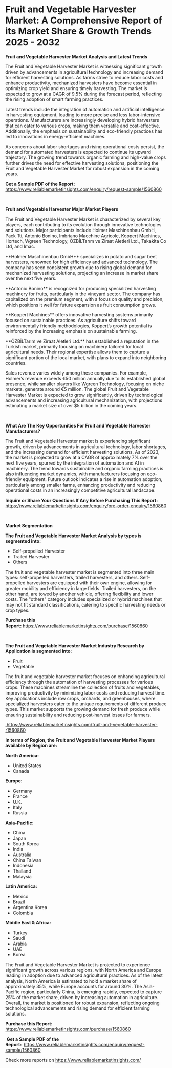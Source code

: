 <p><h1>Fruit and Vegetable Harvester Market: A Comprehensive Report of its Market Share & Growth Trends 2025 - 2032</h1></p><p><strong>Fruit and Vegetable Harvester Market Analysis and Latest Trends</strong></p>
<p><p>The Fruit and Vegetable Harvester Market is witnessing significant growth driven by advancements in agricultural technology and increasing demand for efficient harvesting solutions. As farms strive to reduce labor costs and enhance productivity, mechanized harvesters have become essential in optimizing crop yield and ensuring timely harvesting. The market is expected to grow at a CAGR of 9.5% during the forecast period, reflecting the rising adoption of smart farming practices.</p><p>Latest trends include the integration of automation and artificial intelligence in harvesting equipment, leading to more precise and less labor-intensive operations. Manufacturers are increasingly developing hybrid harvesters that can cater to various crops, making them versatile and cost-effective. Additionally, the emphasis on sustainability and eco-friendly practices has led to innovations in energy-efficient machines.</p><p>As concerns about labor shortages and rising operational costs persist, the demand for automated harvesters is expected to continue its upward trajectory. The growing trend towards organic farming and high-value crops further drives the need for effective harvesting solutions, positioning the Fruit and Vegetable Harvester Market for robust expansion in the coming years.</p></p>
<p><strong>Get a Sample PDF of the Report:&nbsp;</strong> <a href="https://www.reliablemarketinsights.com/enquiry/request-sample/1560860?utm_campaign=2461&utm_medium=2&utm_source=Github&utm_content=ia&utm_term=25022025&utm_id=fruit-and-vegetable-harvester">https://www.reliablemarketinsights.com/enquiry/request-sample/1560860</a></p>
<p>&nbsp;</p>
<p><strong>Fruit and Vegetable Harvester Major Market Players</strong></p>
<p><p>The Fruit and Vegetable Harvester Market is characterized by several key players, each contributing to its evolution through innovative technologies and solutions. Major participants include Holmer Maschinenbau GmbH, Pack Tti, Antonio Bonino, Imbriano Macchine Agricole, Koppert Machines, Hortech, Wgreen Technology, ÖZBİLTarım ve Ziraat Aletleri Ltd., Takakita Co Ltd, and Imac.</p><p>**Holmer Maschinenbau GmbH** specializes in potato and sugar beet harvesters, renowned for high efficiency and advanced technology. The company has seen consistent growth due to rising global demand for mechanized harvesting solutions, projecting an increase in market share over the next five years.</p><p>**Antonio Bonino** is recognized for producing specialized harvesting machinery for fruits, particularly in the vineyard sector. The company has capitalized on the premium segment, with a focus on quality and precision, which positions it well for future expansion as fruit consumption grows.</p><p>**Koppert Machines** offers innovative harvesting systems primarily focused on sustainable practices. As agriculture shifts toward environmentally friendly methodologies, Koppert’s growth potential is reinforced by the increasing emphasis on sustainable farming.</p><p>**ÖZBİLTarım ve Ziraat Aletleri Ltd.** has established a reputation in the Turkish market, primarily focusing on machinery tailored for local agricultural needs. Their regional expertise allows them to capture a significant portion of the local market, with plans to expand into neighboring countries.</p><p>Sales revenue varies widely among these companies. For example, Holmer’s revenue exceeds €50 million annually due to its established global presence, while smaller players like Wgreen Technology, focusing on niche markets, generate around €5 million. The global Fruit and Vegetable Harvester Market is expected to grow significantly, driven by technological advancements and increasing agricultural mechanization, with projections estimating a market size of over $5 billion in the coming years.</p></p>
<p>&nbsp;</p>
<p><strong>What Are The Key Opportunities For Fruit and Vegetable Harvester Manufacturers?</strong></p>
<p><p>The Fruit and Vegetable Harvester market is experiencing significant growth, driven by advancements in agricultural technology, labor shortages, and the increasing demand for efficient harvesting solutions. As of 2023, the market is projected to grow at a CAGR of approximately 7% over the next five years, spurred by the integration of automation and AI in machinery. The trend towards sustainable and organic farming practices is also influencing market dynamics, with manufacturers focusing on eco-friendly equipment. Future outlook indicates a rise in automation adoption, particularly among smaller farms, enhancing productivity and reducing operational costs in an increasingly competitive agricultural landscape.</p></p>
<p><strong>Inquire or Share Your Questions If Any Before Purchasing This Report:</strong> <a href="https://www.reliablemarketinsights.com/enquiry/pre-order-enquiry/1560860?utm_campaign=2461&utm_medium=2&utm_source=Github&utm_content=ia&utm_term=25022025&utm_id=fruit-and-vegetable-harvester">https://www.reliablemarketinsights.com/enquiry/pre-order-enquiry/1560860</a></p>
<p>&nbsp;</p>
<p><strong>Market Segmentation</strong></p>
<p><strong>The Fruit and Vegetable Harvester Market Analysis by types is segmented into:</strong></p>
<p><ul><li>Self-propelled Harvester</li><li>Trailed Harvester</li><li>Others</li></ul></p>
<p><p>The fruit and vegetable harvester market is segmented into three main types: self-propelled harvesters, trailed harvesters, and others. Self-propelled harvesters are equipped with their own engine, allowing for greater mobility and efficiency in large fields. Trailed harvesters, on the other hand, are towed by another vehicle, offering flexibility and lower costs. The "others" category includes specialized or hybrid machines that may not fit standard classifications, catering to specific harvesting needs or crop types.</p></p>
<p><strong>Purchase this Report:&nbsp;</strong><a href="https://www.reliablemarketinsights.com/purchase/1560860?utm_campaign=2461&utm_medium=2&utm_source=Github&utm_content=ia&utm_term=25022025&utm_id=fruit-and-vegetable-harvester">https://www.reliablemarketinsights.com/purchase/1560860</a></p>
<p>&nbsp;</p>
<p><strong>The Fruit and Vegetable Harvester Market Industry Research by Application is segmented into:</strong></p>
<p><ul><li>Fruit</li><li>Vegetable</li></ul></p>
<p><p>The fruit and vegetable harvester market focuses on enhancing agricultural efficiency through the automation of harvesting processes for various crops. These machines streamline the collection of fruits and vegetables, improving productivity by minimizing labor costs and reducing harvest time. Key applications include row crops, orchards, and greenhouses, where specialized harvesters cater to the unique requirements of different produce types. This market supports the growing demand for fresh produce while ensuring sustainability and reducing post-harvest losses for farmers.</p></p>
<p><a href="https://www.reliablemarketinsights.com/fruit-and-vegetable-harvester-r1560860?utm_campaign=2461&utm_medium=2&utm_source=Github&utm_content=ia&utm_term=25022025&utm_id=fruit-and-vegetable-harvester">&nbsp;https://www.reliablemarketinsights.com/fruit-and-vegetable-harvester-r1560860</a></p>
<p><strong>In terms of Region, the Fruit and Vegetable Harvester Market Players available by Region are:</strong></p>
<p>
    <p> <strong> North America: </strong>
        <ul>
            <li>United States</li>
            <li>Canada</li>
        </ul>
        </p> 
    <p> <strong> Europe: </strong>
        <ul>
            <li>Germany</li>
            <li>France</li>
            <li>U.K.</li>
            <li>Italy</li>
            <li>Russia</li>
        </ul>
        </p> 
    <p> <strong> Asia-Pacific: </strong>
        <ul>
            <li>China</li>
            <li>Japan</li>
            <li>South Korea</li>
            <li>India</li>
            <li>Australia</li>
            <li>China Taiwan</li>
            <li>Indonesia</li>
            <li>Thailand</li>
            <li>Malaysia</li>
        </ul>
        </p> 
    <p> <strong> Latin America: </strong>
        <ul>
            <li>Mexico</li>
            <li>Brazil</li>
            <li>Argentina Korea</li>
            <li>Colombia</li>
        </ul>
        </p> 
    <p> <strong> Middle East & Africa: </strong>
        <ul>
            <li>Turkey</li>
            <li>Saudi</li>
            <li>Arabia</li>
            <li>UAE</li>
            <li>Korea</li>
        </ul>
    </p>
    </p>
<p><p>The Fruit and Vegetable Harvester Market is projected to experience significant growth across various regions, with North America and Europe leading in adoption due to advanced agricultural practices. As of the latest analysis, North America is estimated to hold a market share of approximately 35%, while Europe accounts for around 30%. The Asia-Pacific region, particularly China, is emerging rapidly, expected to capture 25% of the market share, driven by increasing automation in agriculture. Overall, the market is positioned for robust expansion, reflecting ongoing technological advancements and rising demand for efficient farming solutions.</p></p>
<p><strong>Purchase this Report: </strong><a href="https://www.reliablemarketinsights.com/purchase/1560860?utm_campaign=2461&utm_medium=2&utm_source=Github&utm_content=ia&utm_term=25022025&utm_id=fruit-and-vegetable-harvester">https://www.reliablemarketinsights.com/purchase/1560860</a></p>
<p>&nbsp;<strong>Get a Sample PDF of the Report:&nbsp;&nbsp;</strong><a href="https://www.reliablemarketinsights.com/enquiry/request-sample/1560860?utm_campaign=2461&utm_medium=2&utm_source=Github&utm_content=ia&utm_term=25022025&utm_id=fruit-and-vegetable-harvester">https://www.reliablemarketinsights.com/enquiry/request-sample/1560860</a></p>
<p><strong></strong></p>
<p>Check more reports on <a href="https://www.reliablemarketinsights.com/?utm_campaign=2461&utm_medium=2&utm_source=Github&utm_content=ia&utm_term=25022025&utm_id=fruit-and-vegetable-harvester">https://www.reliablemarketinsights.com/</a></p>